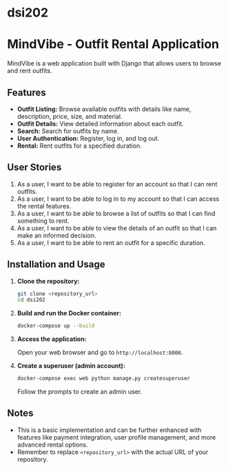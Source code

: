 # dsi202
# MindVibe - Outfit Rental Application

MindVibe is a web application built with Django that allows users to browse and rent outfits.

## Features

* **Outfit Listing:** Browse available outfits with details like name, description, price, size, and material.
* **Outfit Details:** View detailed information about each outfit.
* **Search:** Search for outfits by name.
* **User Authentication:** Register, log in, and log out.
* **Rental:** Rent outfits for a specified duration.

## User Stories

1.  As a user, I want to be able to register for an account so that I can rent outfits.
2.  As a user, I want to be able to log in to my account so that I can access the rental features.
3.  As a user, I want to be able to browse a list of outfits so that I can find something to rent.
4.  As a user, I want to be able to view the details of an outfit so that I can make an informed decision.
5.  As a user, I want to be able to rent an outfit for a specific duration.

## Installation and Usage

1.  **Clone the repository:**

    ```bash
    git clone <repository_url>
    cd dsi202
    ```

2.  **Build and run the Docker container:**

    ```bash
    docker-compose up --build
    ```

3.  **Access the application:**

    Open your web browser and go to `http://localhost:8000`.

4.  **Create a superuser (admin account):**

    ```bash
    docker-compose exec web python manage.py createsuperuser
    ```

    Follow the prompts to create an admin user.

## Notes

* This is a basic implementation and can be further enhanced with features like payment integration, user profile management, and more advanced rental options.
* Remember to replace `<repository_url>` with the actual URL of your repository.